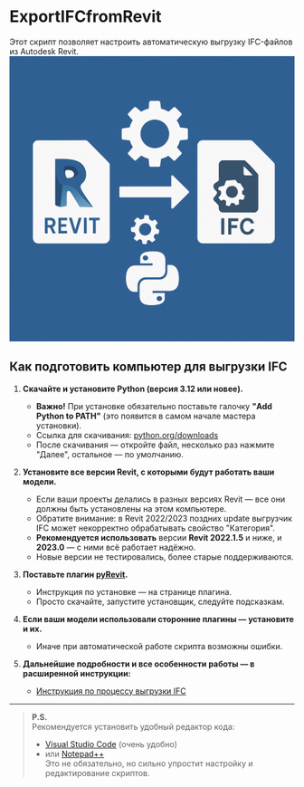 # ExportIFCfromRevit
Этот скрипт позволяет настроить автоматическую выгрузку IFC-файлов из Autodesk Revit.
![Revit-IFC](_git_images/logo.png)


## Как подготовить компьютер для выгрузки IFC
1. **Скачайте и установите Python (версия 3.12 или новее).**  
   - **Важно!** При установке обязательно поставьте галочку **"Add Python to PATH"** (это появится в самом начале мастера установки).
   - Ссылка для скачивания: [python.org/downloads](https://www.python.org/downloads/)
   - После скачивания — откройте файл, несколько раз нажмите "Далее", остальное — по умолчанию.

2. **Установите все версии Revit, с которыми будут работать ваши модели.**  
   - Если ваши проекты делались в разных версиях Revit — все они должны быть установлены на этом компьютере.
   - Обратите внимание: в Revit 2022/2023 поздних update выгрузчик IFC может некорректно обрабатывать свойство "Категория".
   - **Рекомендуется использовать** версии **Revit 2022.1.5** и ниже, и **2023.0** — с ними всё работает надёжно.
   - Новые версии не тестировались, более старые поддерживаются.

3. **Поставьте плагин [pyRevit](https://github.com/pyrevitlabs/pyRevit/releases).**  
   - Инструкция по установке — на странице плагина.
   - Просто скачайте, запустите установщик, следуйте подсказкам.

4. **Если ваши модели использовали сторонние плагины — установите и их.**  
   - Иначе при автоматической работе скрипта возможны ошибки.

5. **Дальнейшие подробности и все особенности работы — в расширенной инструкции:**  
   - [Инструкция по процессу выгрузки IFC](_инструкция/Основная_инструкция_выгрузок_IFC.docx)

---

> **P.S.**  
> Рекомендуется установить удобный редактор кода:  
> - [Visual Studio Code](https://code.visualstudio.com/) (очень удобно)  
> - или [Notepad++](https://notepad-plus-plus.org/)  
> Это не обязательно, но сильно упростит настройку и редактирование скриптов.
